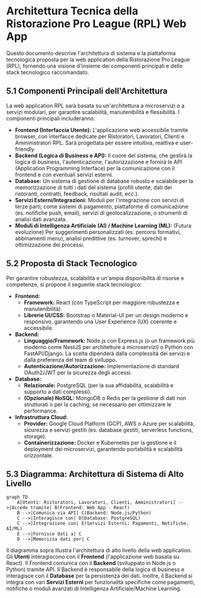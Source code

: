 # Architettura Tecnica della Ristorazione Pro League (RPL) Web App
Questo documento descrive l'architettura di sistema e la piattaforma tecnologica proposta per la web application della Ristorazione Pro League (RPL), fornendo una visione d'insieme dei componenti principali e dello stack tecnologico raccomandato.

## 5.1 Componenti Principali dell'Architettura

La web application RPL sarà basata su un'architettura a microservizi o a servizi modulari, per garantire scalabilità, manutenibilità e flessibilità. I componenti principali includeranno:

*   **Frontend (Interfaccia Utente):** L'applicazione web accessibile tramite browser, con interfacce dedicate per Ristoratori, Lavoratori, Clienti e Amministratori RPL. Sarà progettata per essere intuitiva, reattiva e user-friendly.
*   **Backend (Logica di Business e API):** Il cuore del sistema, che gestirà la logica di business, l'autenticazione, l'autorizzazione e fornirà le API (Application Programming Interface) per la comunicazione con il frontend e con eventuali servizi esterni.
*   **Database:** Un sistema di gestione di database robusto e scalabile per la memorizzazione di tutti i dati del sistema (profili utente, dati dei ristoranti, contratti, feedback, risultati audit, ecc.).
*   **Servizi Esterni/Integrazioni:** Moduli per l'integrazione con servizi di terze parti, come sistemi di pagamento, piattaforme di comunicazione (es. notifiche push, email), servizi di geolocalizzazione, o strumenti di analisi dati avanzata.
*   **Moduli di Intelligenza Artificiale (AI) / Machine Learning (ML):** (Futura evoluzione) Per suggerimenti personalizzati (es. percorsi formativi, abbinamenti menu), analisi predittive (es. turnover, sprechi) e ottimizzazione dei processi.

## 5.2 Proposta di Stack Tecnologico

Per garantire robustezza, scalabilità e un'ampia disponibilità di risorse e competenze, si propone il seguente stack tecnologico:

*   **Frontend:**
    *   **Framework:** React (con TypeScript per maggiore robustezza e manutenibilità).
    *   **Librerie UI/CSS:** Bootstrap o Material-UI per un design moderno e responsivo, garantendo una User Experience (UX) coerente e accessibile.
*   **Backend:**
    *   **Linguaggio/Framework:** Node.js con Express.js (o un framework più moderno come NestJS per architetture a microservizi) o Python con FastAPI/Django. La scelta dipenderà dalla complessità dei servizi e dalla preferenza del team di sviluppo.
    *   **Autenticazione/Autorizzazione:** Implementazione di standard OAuth2/JWT per la sicurezza degli accessi.
*   **Database:**
    *   **Relazionale:** PostgreSQL (per la sua affidabilità, scalabilità e supporto a dati complessi).
    *   **(Opzionale) NoSQL:** MongoDB o Redis per la gestione di dati non strutturati o per la caching, se necessario per ottimizzare le performance.
*   **Infrastruttura Cloud:**
    *   **Provider:** Google Cloud Platform (GCP), AWS o Azure per scalabilità, sicurezza e servizi gestiti (es. database gestiti, serverless functions, storage).
    *   **Containerizzazione:** Docker e Kubernetes per la gestione e il deployment dei microservizi, garantendo portabilità e scalabilità orizzontale.

## 5.3 Diagramma: Architettura di Sistema di Alto Livello

```mermaid
graph TD
    A[Utenti: Ristoratori, Lavoratori, Clienti, Amministratori] -->|Accede tramite| B(Frontend: Web App - React)
    B -->|Comunica via API| C(Backend: Node.js/Python)
    C -->|Interagisce con| D(Database: PostgreSQL)
    C -->|Integrazione con| E(Servizi Esterni: Pagamenti, Notifiche, AI/ML)
    E -->|Fornisce dati a| C
    D -->|Memorizza dati per| C
```

Il diagramma sopra illustra l'architettura di alto livello della web application. Gli **Utenti** interagiscono con il **Frontend** (l'applicazione web basata su React). Il Frontend comunica con il **Backend** (sviluppato in Node.js o Python) tramite API. Il Backend è responsabile della logica di business e interagisce con il **Database** per la persistenza dei dati. Inoltre, il Backend si integra con vari **Servizi Esterni** per funzionalità specifiche come pagamenti, notifiche o moduli avanzati di Intelligenza Artificiale/Machine Learning.
